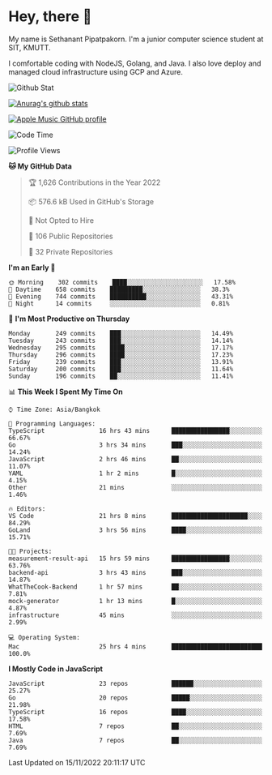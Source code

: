 # Hey, there 🙌
My name is Sethanant Pipatpakorn. I'm a junior computer science student at SIT, KMUTT.

I comfortable coding with NodeJS, Golang, and Java. I also love deploy and managed cloud infrastructure using GCP and Azure.

![Github Stat](https://github-profile-summary-cards.vercel.app/api/cards/profile-details?username=thetkpark&theme=dracula)

[![Anurag's github stats](https://github-readme-stats.vercel.app/api?username=thetkpark&count_private=true&show_icons=true&theme=tokyonight)](https://github.com/anuraghazra/github-readme-stats)

[![Apple Music GitHub profile](https://apple-music-github-profile.rayriffy.com/theme/light.svg?uid=000347.6120fcbefcb74cd59d65c108cc315787.1333)](https://github.com/rayriffy/apple-music-github-profile)

<!--START_SECTION:waka-->
![Code Time](http://img.shields.io/badge/Code%20Time-922%20hrs%2023%20mins-blue)

![Profile Views](http://img.shields.io/badge/Profile%20Views-11-blue)

**🐱 My GitHub Data** 

> 🏆 1,626 Contributions in the Year 2022
 > 
> 📦 576.6 kB Used in GitHub's Storage 
 > 
> 🚫 Not Opted to Hire
 > 
> 📜 106 Public Repositories 
 > 
> 🔑 32 Private Repositories  
 > 
**I'm an Early 🐤** 

```text
🌞 Morning    302 commits    ████░░░░░░░░░░░░░░░░░░░░░   17.58% 
🌆 Daytime    658 commits    █████████░░░░░░░░░░░░░░░░   38.3% 
🌃 Evening    744 commits    ██████████░░░░░░░░░░░░░░░   43.31% 
🌙 Night      14 commits     ░░░░░░░░░░░░░░░░░░░░░░░░░   0.81%

```
📅 **I'm Most Productive on Thursday** 

```text
Monday       249 commits    ███░░░░░░░░░░░░░░░░░░░░░░   14.49% 
Tuesday      243 commits    ███░░░░░░░░░░░░░░░░░░░░░░   14.14% 
Wednesday    295 commits    ████░░░░░░░░░░░░░░░░░░░░░   17.17% 
Thursday     296 commits    ████░░░░░░░░░░░░░░░░░░░░░   17.23% 
Friday       239 commits    ███░░░░░░░░░░░░░░░░░░░░░░   13.91% 
Saturday     200 commits    ███░░░░░░░░░░░░░░░░░░░░░░   11.64% 
Sunday       196 commits    ██░░░░░░░░░░░░░░░░░░░░░░░   11.41%

```


📊 **This Week I Spent My Time On** 

```text
⌚︎ Time Zone: Asia/Bangkok

💬 Programming Languages: 
TypeScript               16 hrs 43 mins      ████████████████░░░░░░░░░   66.67% 
Go                       3 hrs 34 mins       ███░░░░░░░░░░░░░░░░░░░░░░   14.24% 
JavaScript               2 hrs 46 mins       ██░░░░░░░░░░░░░░░░░░░░░░░   11.07% 
YAML                     1 hr 2 mins         █░░░░░░░░░░░░░░░░░░░░░░░░   4.15% 
Other                    21 mins             ░░░░░░░░░░░░░░░░░░░░░░░░░   1.46%

🔥 Editors: 
VS Code                  21 hrs 8 mins       █████████████████████░░░░   84.29% 
GoLand                   3 hrs 56 mins       ████░░░░░░░░░░░░░░░░░░░░░   15.71%

🐱‍💻 Projects: 
measurement-result-api   15 hrs 59 mins      ████████████████░░░░░░░░░   63.76% 
backend-api              3 hrs 43 mins       ███░░░░░░░░░░░░░░░░░░░░░░   14.87% 
WhatTheCook-Backend      1 hr 57 mins        ██░░░░░░░░░░░░░░░░░░░░░░░   7.81% 
mock-generator           1 hr 13 mins        █░░░░░░░░░░░░░░░░░░░░░░░░   4.87% 
infrastructure           45 mins             ░░░░░░░░░░░░░░░░░░░░░░░░░   2.99%

💻 Operating System: 
Mac                      25 hrs 4 mins       █████████████████████████   100.0%

```

**I Mostly Code in JavaScript** 

```text
JavaScript               23 repos            ██████░░░░░░░░░░░░░░░░░░░   25.27% 
Go                       20 repos            █████░░░░░░░░░░░░░░░░░░░░   21.98% 
TypeScript               16 repos            ████░░░░░░░░░░░░░░░░░░░░░   17.58% 
HTML                     7 repos             ██░░░░░░░░░░░░░░░░░░░░░░░   7.69% 
Java                     7 repos             ██░░░░░░░░░░░░░░░░░░░░░░░   7.69%

```



 Last Updated on 15/11/2022 20:11:17 UTC
<!--END_SECTION:waka-->
